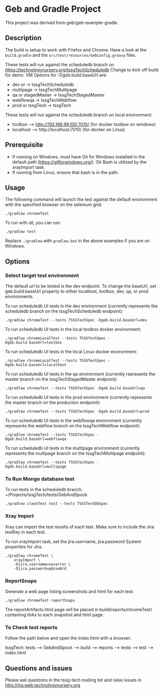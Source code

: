 # Geb and Gradle Project

This project was derived from geb/geb-example-gradle.

## Description

The build is setup to work with Firefox and Chrome. Have a look at the `build.gradle` and the `src/test/resources/GebConfig.groovy` files.

These tests will run against the scheduledb branch on https://technologynursery.org/tssgTechScheduledb
Change to kick off build for demo. VM Options for -Dgeb.build.baseUrl are:
* dev or <default>   -> tssgTechScheduledb
* multipage          -> tssgTechMultipage
* qa or stagedMaster -> tssgTechStagedMaster
* webflowqa          -> tssgTechWebflow
* prod or tssgTech   -> tssgTech

These tests will run against the scheduledb branch on local environment: 
* toolbox   --> http://192.168.99.100:7010/  (for docker toolbox on windows)
* localhost --> http://localhost:7010/  (for docker on Linux)

## Prerequisite
* If running on Windows, must have Git for Windows installed in the default path (https://gitforwindows.org/).  Git Bash is utilized by the xrayImport task.
* If running from Linux, ensure that bash is in the path.

## Usage

The following command will launch the test 
against the default environment 
with the specified browser 
on the selenium grid:

    ./gradlew chromeTest

To run with all, you can run:

    ./gradlew test

Replace `./gradlew` with `gradlew.bat` in the above examples if you are on Windows.

## Options

### Select target test environment

The default url to be tested is the dev endpoint.
To change the baseUrl, set geb.build.baseUrl property to either localhost, toolbox, dev, qa, or prod environments.

To run scheduledb UI tests in the dev environment (currently represents the scheduledb branch on the tssgTechScheduledb endpoint):

    ./gradlew chromeTest --tests TSSGTechSpec -Dgeb.build.baseUrl=dev

To run scheduledb UI tests in the local toolbox docker environment:

    ./gradlew chromeLocalTest --tests TSSGTechSpec -Dgeb.build.baseUrl=toolbox

To run scheduledb UI tests in the local Linux docker environment:

    ./gradlew chromeLocalTest --tests TSSGTechSpec -Dgeb.build.baseUrl=localhost

To run scheduledb UI tests in the qa environment (currently represents the master branch on the tssgTechStagedMaster endpoint):

    ./gradlew chromeTest --tests TSSGTechSpec -Dgeb.build.baseUrl=qa

To run scheduledb UI tests in the prod environment (currently represents the master branch on the production endpoint):

    ./gradlew chromeTest --tests TSSGTechSpec -Dgeb.build.baseUrl=prod

To run scheduledb UI tests in the webflowqa environment (currently represents the webflow branch on the tssgTechWebflow endpoint):

    ./gradlew chromeTest --tests TSSGTechSpec -Dgeb.build.baseUrl=webflowqa

To run scheduledb UI tests in the multipage environment 
(currently represents the multipage branch on the tssgTechMultipage endpoint):

    ./gradlew chromeTest --tests TSSGTechSpec -Dgeb.build.baseUrl=multipage


### To Run Mongo database test

To run tests in the scheduledb branch: ~/Projects/tssgTech/tests/GebAndSpock

    ./gradlew cleanTest test --tests TSSGTechDbSpec
    
### Xray Import

Xray can import the test results of each test.  Make sure to include the Jira testKey in each test.
    
To run xrayImport task, set the jira.username, jira.password System properties for Jira.

    ./gradlew chromeTest \
        xrayImport \
        -Djira.username=navarror \
        -Djira.password=p@ssw0rd

### ReportSnaps

Generate a web page listing screenshots and html for each test:

    ./gradlew chromeTest reportSnaps
    
The reportArtifacts.html page will be placed in build/reports/chromeTest/ containing links to each snapshot and html page.



### To Check test reports

Follow the path below and open the index.html with a browser: 

tssgTech: tests --> GebAndSpock --> build --> reports --> tests --> test --> index.html


## Questions and issues

Please ask questions in the tssg-tech mailing list and raise issues in http://jira.web.technologynursery.org
